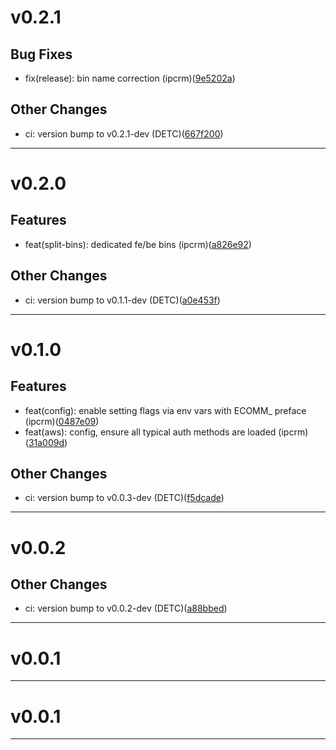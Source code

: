# v0.2.1

## Bug Fixes
* fix(release): bin name correction (ipcrm)([9e5202a](https://github.com/ipcrm/sko-hol-ssrf/commit/9e5202a85605ad15fb66d2a4a2dfce9f6881d6c9))
## Other Changes
* ci: version bump to v0.2.1-dev (DETC)([667f200](https://github.com/ipcrm/sko-hol-ssrf/commit/667f20038a11e6756ab075c934512ff91bcc0343))
---
# v0.2.0

## Features
* feat(split-bins): dedicated fe/be bins (ipcrm)([a826e92](https://github.com/ipcrm/sko-hol-ssrf/commit/a826e927e171f5896f05fb2625ba20d9f2d6a3f7))
## Other Changes
* ci: version bump to v0.1.1-dev (DETC)([a0e453f](https://github.com/ipcrm/sko-hol-ssrf/commit/a0e453f835e76ecae6a1a88a5a5e00c8ca6b90f0))
---
# v0.1.0

## Features
* feat(config): enable setting flags via env vars with ECOMM_ preface (ipcrm)([0487e09](https://github.com/ipcrm/sko-hol-ssrf/commit/0487e09816b5f8143712bc1d7dd49bdf7afe3ab9))
* feat(aws): config, ensure all typical auth methods are loaded (ipcrm)([31a009d](https://github.com/ipcrm/sko-hol-ssrf/commit/31a009d80af6789749988aac005b485106deda7c))
## Other Changes
* ci: version bump to v0.0.3-dev (DETC)([f5dcade](https://github.com/ipcrm/sko-hol-ssrf/commit/f5dcade3bd4e10acaa4ad6b814b591d14d60a165))
---
# v0.0.2

## Other Changes
* ci: version bump to v0.0.2-dev (DETC)([a88bbed](https://github.com/ipcrm/sko-hol-ssrf/commit/a88bbedbe335533577040b5ae1dd33b5eb17df21))
---
# v0.0.1


---
# v0.0.1


---

